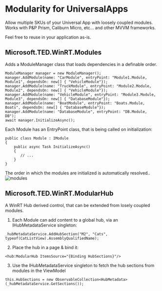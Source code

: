 Modularity for UniversalApps
=======================

Allow multiple SKUs of your Universal App with loosely coupled modules.
Works with P&P Prism, Caliburn Micro, etc… and other MVVM frameworks.

Feel free to reuse in your application as-is.

Microsoft.TED.WinRT.Modules
-------------------------------
Adds a ModuleManager class that loads dependencies in a definable order.

    ModuleManager manager = new ModuleManager();
    manager.AddModule(name: "CarModule", entryPoint: "Module1.Module, Module1", dependsOn: new[] { "VehicleModule"});
    manager.AddModule(name: "TruckModule", entryPoint: "Module2.Module, Module2", dependsOn: new[] { "VehicleModule"});
    manager.AddModule(name: "VehicleModule", entryPoint: "Module3.Module, Module3", dependsOn: new[] { "DatabaseModule"});
    manager.AddModule(name: "BoatModule", entryPoint: "Boats.Module, Boats", dependsOn: new[] { "DatabaseModule"});
    manager.AddModule(name: "DatabaseModule", entryPoint: "DB.Module, DB");
    await manager.InitializeAsync();

Each Module has an EntryPoint class, that is being called on initialization:

    public class Module : IModule
    {
        public async Task InitializeAsync()
        {
           // ...
        }
    }

The order in which the modules are initialized is automatically resolved..
![modules](https://cloud.githubusercontent.com/assets/3861846/4940121/bdb1fb44-65d7-11e4-9d47-ed0585fef583.png)

Microsoft.TED.WinRT.ModularHub
-------------------------------
A WinRT Hub derived control, that can be extended from losely coupled modules.

  1) Each Module can add content to a global hub, via an IHubMetadataService singleton:

    _hubMetadataService.AddHubSection("M2", "Cats", typeof(CatListView).AssemblyQualifiedName);
    
  2) Place the hub in a page & bind it:

    <hub:ModularHub ItemsSource="{Binding HubSections}"/>
    
  3) Use the IHubMetadataService singleton to fetch the hub sections from modules in the ViewModel

    this.HubSections = new ObservableCollection<HubMetadata>(_hubMetadataService.GetSections());
